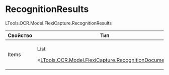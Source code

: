 # RecognitionResults

LTools.OCR.Model.FlexiCapture.RecognitionResults

| Свойство | Тип                                                                                                             | Описание                     |
| -------- | --------------------------------------------------------------------------------------------------------------- | ---------------------------- |
| Items    | <p>List</p><p>&#x3C;<a href="recognitiondocument.md">LTools.OCR.Model.FlexiCapture.RecognitionDocument</a>></p> | Массив результатов обработки |
